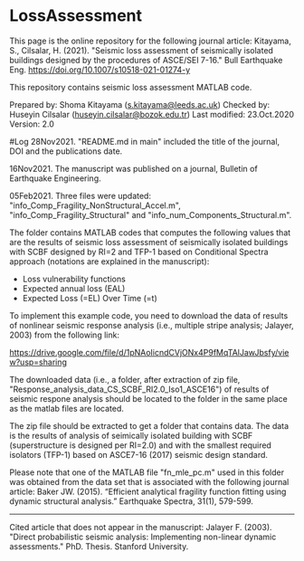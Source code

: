 # LossAssessment
This page is the online repository for the following journal article: Kitayama, S., Cilsalar, H. (2021). "Seismic loss assessment of seismically isolated buildings designed by the procedures of ASCE/SEI 7-16." Bull Earthquake Eng. https://doi.org/10.1007/s10518-021-01274-y 

This repository contains seismic loss assessment MATLAB code.

Prepared by: Shoma Kitayama (s.kitayama@leeds.ac.uk)
Checked by: Huseyin Cilsalar (huseyin.cilsalar@bozok.edu.tr)
Last modified: 23.Oct.2020
Version: 2.0

#Log
28Nov2021. "README.md in main" included the title of the journal, DOI and the publications date.

16Nov2021. The manuscript was published on a journal, Bulletin of Earthquake Engineering.

05Feb2021. Three files were updated:
"info_Comp_Fragility_NonStructural_Accel.m",
"info_Comp_Fragility_Structural" and
"info_num_Components_Structural.m".

The folder contains MATLAB codes that computes the following values that are the results of seismic loss assessment of seismically isolated buildings with SCBF designed by RI=2 and TFP-1 based on Conditional Spectra approach (notations are explained in the manuscript):

- Loss vulnerability functions
- Expected annual loss (EAL)
- Expected Loss (=EL) Over Time (=t)

To implement this example code, you need to download the data of results of nonlinear seismic response analysis (i.e., multiple stripe analysis; Jalayer, 2003) from the following link:

https://drive.google.com/file/d/1pNAoIicndCVjONx4P9fMqTAlJawJbsfy/view?usp=sharing

The downloaded data (i.e., a folder, after extraction of zip file, "Response_analysis_data_CS_SCBF_RI2.0_Iso1_ASCE16") of results of seismic respone analysis should be located to the folder in the same place as the matlab files are located.

The zip file should be extracted to get a folder that contains data.
The data is the results of analysis of seimically isolated building with SCBF (superstructure is designed per RI=2.0) and with the smallest required isolators (TFP-1) based on ASCE7-16 (2017) seismic design standard.

Please note that one of the MATLAB file "fn_mle_pc.m" used in this folder was obtained from the data set that is associated with the following journal article:
Baker JW. (2015). “Efficient analytical fragility function fitting using dynamic structural analysis.” Earthquake Spectra, 31(1), 579-599.

---
Cited article that does not appear in the manuscript:
Jalayer F. (2003). "Direct probabilistic seismic analysis: Implementing non-linear dynamic assessments." PhD. Thesis. Stanford University.
